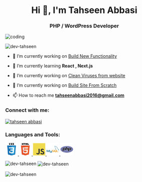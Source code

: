 <h1 align="center">Hi 👋, I'm Tahseen Abbasi</h1>
<h3 align="center">PHP / WordPress Developer</h3>
<img align:"right" alt="coding" width="400px" src="https://user-images.githubusercontent.com/55389276/140866485-8fb1c876-9a8f-4d6a-98dc-08c4981eaf70.gif">
<p align="left"> <img src="https://komarev.com/ghpvc/?username=dev-tahseen&label=Profile%20views&color=0e75b6&style=flat" alt="dev-tahseen" /> </p>

- 🔭 I’m currently working on [Build New Functionality](sabcap.com)

- 🌱 I’m currently learning **React , Next.js**

- 👯 I’m currently working on [Clean Viruses from website](bachikproperties.co.uk)

- 🤝 I’m currently working on [Build Site From Scratch](sherazone.com)

- 📫 How to reach me **tahseenabbasi2016@gmail.com**

<h3 align="left">Connect with me:</h3>
<p align="left">
<a href="https://linkedin.com/in/tahseen abbasi" target="blank"><img align="center" src="https://raw.githubusercontent.com/rahuldkjain/github-profile-readme-generator/master/src/images/icons/Social/linked-in-alt.svg" alt="tahseen abbasi" height="30" width="40" /></a>
</p>

<h3 align="left">Languages and Tools:</h3>
<p align="left"> <a href="https://www.w3schools.com/css/" target="_blank" rel="noreferrer"> <img src="https://raw.githubusercontent.com/devicons/devicon/master/icons/css3/css3-original-wordmark.svg" alt="css3" width="40" height="40"/> </a> <a href="https://www.w3.org/html/" target="_blank" rel="noreferrer"> <img src="https://raw.githubusercontent.com/devicons/devicon/master/icons/html5/html5-original-wordmark.svg" alt="html5" width="40" height="40"/> </a> <a href="https://developer.mozilla.org/en-US/docs/Web/JavaScript" target="_blank" rel="noreferrer"> <img src="https://raw.githubusercontent.com/devicons/devicon/master/icons/javascript/javascript-original.svg" alt="javascript" width="40" height="40"/> </a> <a href="https://www.mysql.com/" target="_blank" rel="noreferrer"> <img src="https://raw.githubusercontent.com/devicons/devicon/master/icons/mysql/mysql-original-wordmark.svg" alt="mysql" width="40" height="40"/> </a> <a href="https://www.php.net" target="_blank" rel="noreferrer"> <img src="https://raw.githubusercontent.com/devicons/devicon/master/icons/php/php-original.svg" alt="php" width="40" height="40"/> </a> </p>

<p><img align="left" src="https://github-readme-stats.vercel.app/api/top-langs?username=dev-tahseen&show_icons=true&locale=en&layout=compact" alt="dev-tahseen" /></p>

<p>&nbsp;<img align="center" src="https://github-readme-stats.vercel.app/api?username=dev-tahseen&show_icons=true&locale=en" alt="dev-tahseen" /></p>

<p><img align="center" src="https://github-readme-streak-stats.herokuapp.com/?user=dev-tahseen&" alt="dev-tahseen" /></p>
